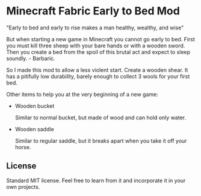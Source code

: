 # Minecraft Fabric Early to Bed Mod

"Early to bed and early to rise makes a man healthy, wealthy, and wise"

But when starting a new game in Minecraft you cannot go early to bed.
First you must kill three sheep with your bare hands or with a wooden sword.
Then you create a bed from the spoil of this brutal act and expect to sleep soundly. - Barbaric.

So I made this mod to allow a less violent start.
Create a wooden shear.
It has a pitifully low durability, barely enough to collect 3 wools for your first bed.

Other items to help you at the very beginning of a new game:

* Wooden bucket

	Similar to normal bucket, but made of wood and can hold only water.

* Wooden saddle

	Similar to regular saddle, but it breaks apart when you take it off your horse.

## License

Standard MIT license. Feel free to learn from it and incorporate it in your own projects.
